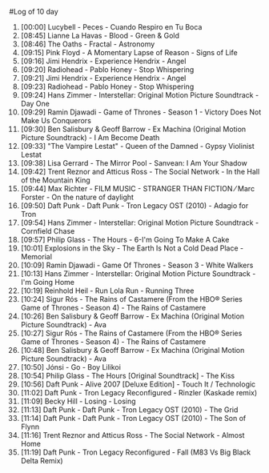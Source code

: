 #Log of 10 day

1. [00:00] Lucybell - Peces - Cuando Respiro en Tu Boca
1. [08:45] Lianne La Havas - Blood - Green & Gold
1. [08:46] The Oaths - Fractal - Astronomy
1. [09:15] Pink Floyd - A Momentary Lapse of Reason - Signs of Life
1. [09:16] Jimi Hendrix - Experience Hendrix - Angel
1. [09:20] Radiohead - Pablo Honey - Stop Whispering
1. [09:21] Jimi Hendrix - Experience Hendrix - Angel
1. [09:23] Radiohead - Pablo Honey - Stop Whispering
1. [09:24] Hans Zimmer - Interstellar: Original Motion Picture Soundtrack - Day One
1. [09:29] Ramin Djawadi - Game of Thrones - Season 1 - Victory Does Not Make Us Conquerors
1. [09:30] Ben Salisbury & Geoff Barrow - Ex Machina (Original Motion Picture Soundtrack) - I Am Become Death
1. [09:33] "The Vampire Lestat" - Queen of the Damned - Gypsy Violinist Lestat
1. [09:38] Lisa Gerrard - The Mirror Pool - Sanvean: I Am Your Shadow
1. [09:42] Trent Reznor and Atticus Ross - The Social Network - In the Hall of the Mountain King
1. [09:44] Max Richter - FILM MUSIC - STRANGER THAN FICTION ⁄ Marc Forster - On the nature of daylight
1. [09:50] Daft Punk - Daft Punk - Tron Legacy OST (2010) - Adagio for Tron
1. [09:54] Hans Zimmer - Interstellar: Original Motion Picture Soundtrack - Cornfield Chase
1. [09:57] Philip Glass - The Hours - 6-I'm Going To Make A Cake
1. [10:01] Explosions in the Sky - The Earth Is Not a Cold Dead Place - Memorial
1. [10:09] Ramin Djawadi - Game Of Thrones - Season 3 - White Walkers
1. [10:13] Hans Zimmer - Interstellar: Original Motion Picture Soundtrack - I'm Going Home
1. [10:19] Reinhold Heil - Run Lola Run - Running Three
1. [10:24] Sigur Rós - The Rains of Castamere (From the HBO® Series Game of Thrones - Season 4) - The Rains of Castamere
1. [10:26] Ben Salisbury & Geoff Barrow - Ex Machina (Original Motion Picture Soundtrack) - Ava
1. [10:27] Sigur Rós - The Rains of Castamere (From the HBO® Series Game of Thrones - Season 4) - The Rains of Castamere
1. [10:48] Ben Salisbury & Geoff Barrow - Ex Machina (Original Motion Picture Soundtrack) - Ava
1. [10:50] Jónsi - Go - Boy Lilikoi
1. [10:54] Philip Glass - The Hours [Original Soundtrack] - The Kiss
1. [10:56] Daft Punk - Alive 2007 [Deluxe Edition] - Touch It / Technologic
1. [11:02] Daft Punk - Tron Legacy Reconfigured - Rinzler (Kaskade remix)
1. [11:09] Becky Hill - Losing - Losing
1. [11:13] Daft Punk - Daft Punk - Tron Legacy OST (2010) - The Grid
1. [11:14] Daft Punk - Daft Punk - Tron Legacy OST (2010) - The Son of Flynn
1. [11:16] Trent Reznor and Atticus Ross - The Social Network - Almost Home
1. [11:19] Daft Punk - Tron Legacy Reconfigured - Fall (M83 Vs Big Black Delta Remix)
